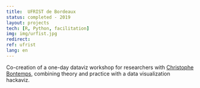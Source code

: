 ```yaml
---
title:  UFRIST de Bordeaux
status: completed - 2019
layout: projects
tech: [R, Python, facilitation]
img: img/urfist.jpg
redirect:
ref: ufrist
lang: en
---
```


Co-creation of a one-day dataviz workshop for researchers with
<a class="niceLink" href="https://www.tse-fr.eu/fr/people/christophe-bontemps" >Christophe Bontemps</a>, combining theory and practice with a data visualization hackaviz.

